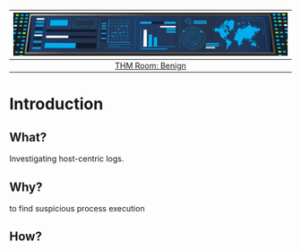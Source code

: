 | ![Benign](../../_static/images/benign-room-banner.png)
|:--:|
| [THM Room: Benign](https://tryhackme.com/room/investigatingwithelk101) |

# Introduction

## What?

Investigating host-centric logs.

## Why?

to find suspicious process execution

## How?


